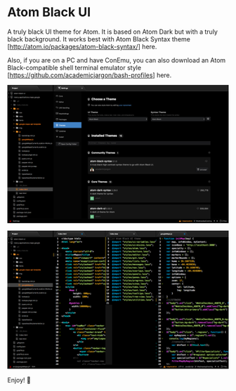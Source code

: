 # Atom Black UI

A truly black UI theme for Atom. It is based on Atom Dark but with a truly black background. It works best with Atom Black Syntax theme [http://atom.io/packages/atom-black-syntax/] here.

Also, if you are on a PC and have ConEmu, you can also download an Atom Black-compatible shell terminal emulator style [https://github.com/academicjargon/bash-profiles] here.

![Atom Black UI Screenshot 1](https://github.com/academicjargon/pictures/blob/master/atom-black-ui.png)

![Atom Black UI Screenshot 2](https://github.com/academicjargon/pictures/blob/master/atom-black-ui2.png)

Enjoy! 🚀
